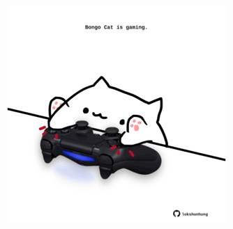 <!-- built at 12/05/2025, 14:00:33 UTC -->
<p align="center">
  <img width="500" height="500" src="./ReadmeImage.svg">
</p>
